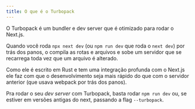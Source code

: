 ```yaml
---
title: O que é o Turbopack
---
```


O Turbopack é um bundler e dev server que é otimizado para rodar o Next.js.

Quando você roda `npx next dev` (ou `npm run dev` que roda o `next dev`) por trás dos panos, o compila as rotas e arquivos e sobe um servidor que se recarrega toda vez que um arquivo é alterado.

Como ele é escrito em Rust e tem uma integração profunda com o Next.js ele faz com que o desenvolvimento seja mais rápido do que com o servidor anterior (que usava webpack por trás dos panos).

Pra rodar o seu *dev server* com Turbopack, basta rodar `npm run dev` ou, se estiver em versões antigas do next, passando a flag `--turbopack`.
